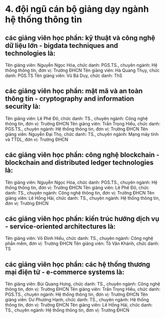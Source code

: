 # 4. đội ngũ cán bộ giảng dạy ngành hệ thống thông tin
## các giảng viên học phần: kỹ thuật và công nghệ dữ liệu lớn - bigdata techniques and technologies là:
Tên giảng viên: Nguyễn Ngọc Hóa, chức danh: PGS.TS., chuyên ngành: Hệ thống thông tin, đơn vị: Trường ĐHCN
Tên giảng viên: Hà Quang Thụy, chức danh: PGS.TS
Tên giảng viên: Vũ Bá Duy, chức danh: ThS
## các giảng viên học phần: mật mã và an toàn thông tin - cryptography and information security là:
Tên giảng viên: Lê Phê Đô, chức danh: TS., chuyên ngành: Công nghệ thông tin, đơn vị: Trường ĐHCN
Tên giảng viên: Trần Trọng Hiếu, chức danh: PGS.TS., chuyên ngành: Hệ thống thông tin, đơn vị: Trường ĐHCN
Tên giảng viên: Nguyễn Đại Thọ, chức danh: TS., chuyên ngành: Mạng máy tính và TTDL, đơn vị: Trường ĐHCN
## các giảng viên học phần: công nghệ blockchain - blockchain and distributed ledger technologies là:
Tên giảng viên: Nguyễn Ngọc Hóa, chức danh: PGS.TS., chuyên ngành: Hệ thống thông tin, đơn vị: Trường ĐHCN
Tên giảng viên: Lê Phê Đô, chức danh: TS., chuyên ngành: Công nghệ thông tin, đơn vị: Trường ĐHCN
Tên giảng viên: Lê Hồng Hải, chức danh: TS., chuyên ngành: Hệ thống thông tin, đơn vị: Trường ĐHCN
## các giảng viên học phần: kiến trúc hướng dịch vụ - service-oriented architectures là:
Tên giảng viên: Võ Đình Hiếu, chức danh: TS., chuyên ngành: Công nghệ phần mềm, đơn vị: Trường ĐHCN
Tên giảng viên: Tô Văn Khánh, chức danh: TS
## các giảng viên học phần: các hệ thống thương mại điện tử - e-commerce systems là:
Tên giảng viên: Bùi Quang Hưng, chức danh: TS., chuyên ngành: Công nghệ thông tin, đơn vị: Trường ĐHCN
Tên giảng viên: Trần Trọng Hiếu, chức danh: PGS.TS., chuyên ngành: Hệ thống thông tin, đơn vị: Trường ĐHCN
Tên giảng viên: Dư Phương Hạnh, chức danh: TS., chuyên ngành: Hệ thống thông tin, đơn vị: Trường ĐHCN
Tên giảng viên: Lê Hồng Hải, chức danh: TS., chuyên ngành: Hệ thống thông tin, đơn vị: Trường ĐHCN
